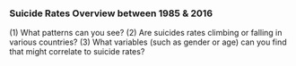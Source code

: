 ### Suicide Rates Overview between 1985 & 2016   

(1) What patterns can you see?
(2) Are suicides rates climbing or falling in various countries?
(3) What variables (such as gender or age) can you find that might correlate to suicide rates?
